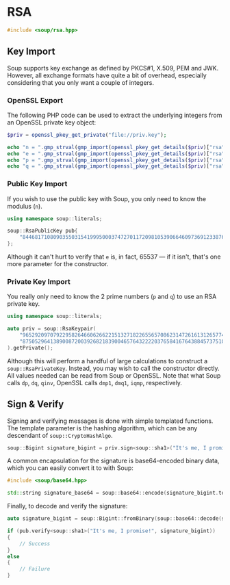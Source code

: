 # RSA

```cpp
#include <soup/rsa.hpp>
```

## Key Import

Soup supports key exchange as defined by PKCS#1, X.509, PEM and JWK. However, all exchange formats have quite a bit of overhead, especially considering that you only want a couple of integers.

### OpenSSL Export

The following PHP code can be used to extract the underlying integers from an OpenSSL private key object:

```php
$priv = openssl_pkey_get_private("file://priv.key");

echo "n = ".gmp_strval(gmp_import(openssl_pkey_get_details($priv)["rsa"]["n"]))."\n";
echo "e = ".gmp_strval(gmp_import(openssl_pkey_get_details($priv)["rsa"]["e"]))."\n";
echo "p = ".gmp_strval(gmp_import(openssl_pkey_get_details($priv)["rsa"]["p"]))."\n";
echo "q = ".gmp_strval(gmp_import(openssl_pkey_get_details($priv)["rsa"]["q"]))."\n";
```

### Public Key Import

If you wish to use the public key with Soup, you only need to know the modulus (`n`).

```cpp
using namespace soup::literals;

soup::RsaPublicKey pub{
    "8446817108090355031541999500037472701172098105390664609736912338763723234754560584168907115333937153377507172109710102394091436024688692795634373262383717"_b
};
```

Although it can't hurt to verify that `e` is, in fact, 65537 — if it isn't, that's one more parameter for the constructor.

### Private Key Import

You really only need to know the 2 prime numbers (`p` and `q`) to use an RSA private key.

```cpp
using namespace soup::literals;

auto priv = soup::RsaKeypair(
    "96529209707922958264660626622151327182265565708623147261613126577409795199887"_b,
    "87505296413890087200392682183900465764322220376584167643884573751015402662091"_b
).getPrivate();
```

Although this will perform a handful of large calculations to construct a `soup::RsaPrivateKey`. Instead, you may wish to call the constructor directly. All values needed can be read from Soup or OpenSSL. Note that what Soup calls `dp`, `dq`, `qinv`, OpenSSL calls `dmp1`, `dmq1`, `iqmp`, respectively.

## Sign & Verify

Signing and verifying messages is done with simple templated functions. The template parameter is the hashing algorithm, which can be any descendant of `soup::CryptoHashAlgo`.

```cpp
soup::Bigint signature_bigint = priv.sign<soup::sha1>("It's me, I promise!");
```

A common encapsulation for the signature is base64-encoded binary data, which you can easily convert it to with Soup:

```cpp
#include <soup/base64.hpp>

std::string signature_base64 = soup::base64::encode(signature_bigint.toMessage());
```

Finally, to decode and verify the signature:

```cpp
auto signature_bigint = soup::Bigint::fromBinary(soup::base64::decode(signature_base64));

if (pub.verify<soup::sha1>("It's me, I promise!", signature_bigint))
{
    // Success
}
else
{
    // Failure
}
```
